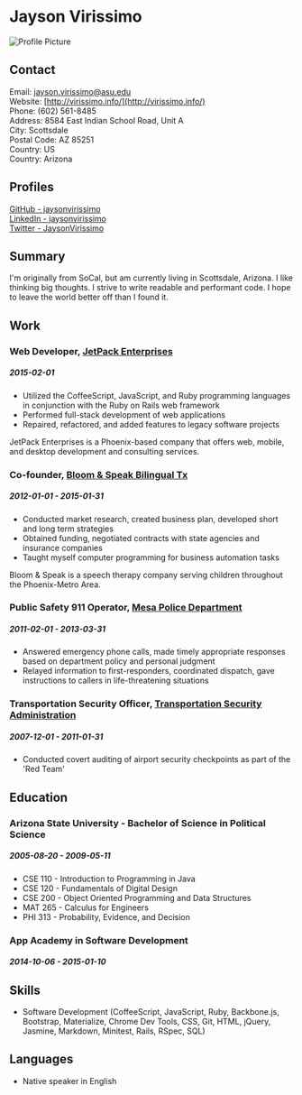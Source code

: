 # Jayson Virissimo

![Profile Picture](http://virissimo.info/images/avatar.png)

## Contact

Email: [jayson.virissimo@asu.edu](mailto:jayson.virissimo@asu.edu)  
Website: [http://virissimo.info/](http://virissimo.info/)  
Phone: (602) 561-8485  
Address: 8584 East Indian School Road, Unit A  
City: Scottsdale  
Postal Code: AZ 85251  
Country: US  
Country: Arizona  

## Profiles

[GitHub - jaysonvirissimo](https://github.com/jaysonvirissimo)  
[LinkedIn - jaysonvirissimo](https://www.linkedin.com/in/jaysonvirissimo)  
[Twitter - JaysonVirissimo](https://twitter.com/JaysonVirissimo)  

## Summary

I'm originally from SoCal, but am currently living in Scottsdale, Arizona. I like thinking big thoughts. I strive to write readable and performant code. I hope to leave the world better off than I found it.

## Work

### Web Developer, [JetPack Enterprises](http://jetpackstudio.com/)
##### 2015-02-01 

* Utilized the CoffeeScript, JavaScript, and Ruby programming languages in conjunction with the Ruby on Rails web framework
* Performed full-stack development of web applications
* Repaired, refactored, and added features to legacy software projects

JetPack Enterprises is a Phoenix-based company that offers web, mobile, and desktop development and consulting services.

### Co-founder, [Bloom &amp; Speak Bilingual Tx](http://www.bloomandspeak.com/)
##### 2012-01-01 - 2015-01-31

* Conducted market research, created business plan, developed short and long term strategies
* Obtained funding, negotiated contracts with state agencies and insurance companies
* Taught myself computer programming for business automation tasks

Bloom & Speak is a speech therapy company serving children throughout the Phoenix-Metro Area.

### Public Safety 911 Operator, [Mesa Police Department](http://www.mesaaz.gov/residents/police)
##### 2011-02-01 - 2013-03-31

* Answered emergency phone calls, made timely appropriate responses based on department policy and personal judgment
* Relayed information to first-responders, coordinated dispatch, gave instructions to callers in life-threatening situations



### Transportation Security Officer, [Transportation Security Administration](http://www.tsa.gov/)
##### 2007-12-01 - 2011-01-31

* Conducted covert auditing of airport security checkpoints as part of the 'Red Team'





## Education

### Arizona State University - Bachelor of Science in Political Science
##### 2005-08-20 - 2009-05-11

* CSE 110 - Introduction to Programming in Java
* CSE 120 - Fundamentals of Digital Design
* CSE 200 - Object Oriented Programming and Data Structures
* MAT 265 - Calculus for Engineers
* PHI 313 - Probability, Evidence, and Decision

### App Academy in Software Development
##### 2014-10-06 - 2015-01-10





## Skills

* Software Development (CoffeeScript, JavaScript, Ruby, Backbone.js, Bootstrap, Materialize, Chrome Dev Tools, CSS, Git, HTML, jQuery, Jasmine, Markdown, Minitest, Rails, RSpec, SQL)

## Languages

* Native speaker in English


